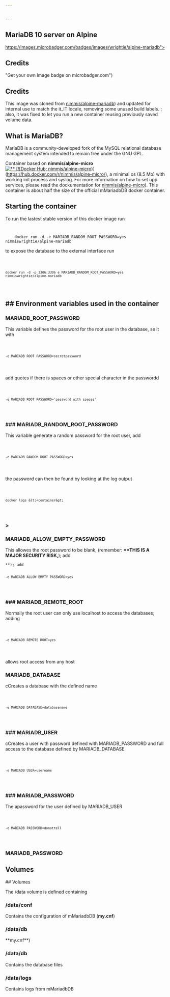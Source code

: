 ```yaml
---


---
```


<h2 id="mariadb-10-server-on-alpine">MariaDB 10 server on Alpine</h2>
<p><a title="Get your own image badge on microbadger.com" href="https://microbadger.com## MariaDB 10 server on Alpine

[![](https://images.microbadger.com/badges/images/wrightie/alpine-mariadb"><img alt="" src=".svg)](https://images.microbadger.com/badges/images/wrightie/alpine-mariadb.svg"></a></p>
<h2 id="credits">Credits</h2>
<p> "Get your own image badge on microbadger.com")

## Credits

This image was cloned from <a href="[nimmis/alpine-mariadb](https://hub.docker.com/r/nimmis/alpine-mariadb/">nimmis/alpine-mariadb</a>) and updated for internal use to match the it_IT locale, removing some unused build labels.  ; also, it was fixed to let you run a new container reusing previously saved volume data.</p>
<h2 id="what-is-mariadb">

## What is MariaDB?</h2>
<p>

MariaDB is a community-developed fork of the MySQL relational database management system intended to remain free under the GNU GPL.</p>
<p>


Container based on <strong>nimmis/alpine-micro</strong> <a href="https://hub.docker.com/r/**nimmis/alpine-micro/"><img alt="** [![Docker Hub; nimmis/alpine-micro" src="](https://images.microbadger.com/badges/image/nimmis/alpine-micro.svg"></a>)](https://hub.docker.com/r/nimmis/alpine-micro/), a minimal os (8.5 Mb)  with working init process and syslog. For more information on how to set upp services, please read the dockumentation for <a href="[nimmis/alpine-micro](https://registry.hub.docker.com/u/nimmis/alpine-micro">nimmis/alpine-micro</a>). This container is about half the size of the official mMariadbDB docker container.</p>
<h2 id="starting-the-container">


## Starting the container</h2>
<p>

To run the lastest stable version of this docker image run</p>
<pre><code>

	docker run -d -e MARIADB_RANDOM_ROOT_PASSWORD=yes nimmiswrightie/alpine-mariadb
</code></pre>
<p>
to expose the database to the external interface run</p>
<pre><code>

	docker run -d -p 3306:3306 e MARIADB_RANDOM_ROOT_PASSWORD=yes nimmiswrightie/alpine-mariadb
</code></pre>
<h2 id="environment-variables-used-in-the-container">
## Environment variables used in the container</h2>
<h3 id="mariadb_root_password">

### MARIADB_ROOT_PASSWORD</h3>
<p>
This variable defines the password for the root user in the database, se it with</p>
<pre><code>

	-e MARIADB_ROOT_PASSWORD=secretpassword
</code></pre>
<p>
add quotes if there is spaces or other special character in the passwordd</p>
<pre><code>

	-e MARIADB_ROOT_PASSWORD='password with spaces'
</code></pre>
<h3 id="mariadb_random_root_password">
### MARIADB_RANDOM_ROOT_PASSWORD</h3>
<p>
This variable generate a random password for the root user, add</p>
<pre><code> 

	-e MARIADB_RANDOM_ROOT_PASSWORD=yes
</code></pre>
<p>
the password can then be found by looking at the log output</p>
<pre><code>

	docker logs &lt;<container&gt;
</code></pre>
<h3 id="mariadb_allow_empty_password">>

### MARIADB_ALLOW_EMPTY_PASSWORD</h3>
<p>
This allowes the root password to be blank, (remember: <strong>**THIS IS A MAJOR SECURITY RISK,</strong>); add</p>
<pre><code>**); add

	-e MARIADB_ALLOW_EMPTY_PASSWORD=yes
</code></pre>
<h3 id="mariadb_remote_root">
### MARIADB_REMOTE_ROOT</h3>
<p>
Normally the root user can only use localhost to access the databases; adding</p>
<pre><code>

	-e MARIADB_REMOTE_ROOT=yes
</code></pre>
<p>
allows root access from any host</p>
<h3 id="mariadb_database">

### MARIADB_DATABASE</h3>
<p>
cCreates a database with the defined name</p>
<pre><code>

	-e MARIADB_DATABASE=databasename
</code></pre>
<h3 id="mariadb_user">
### MARIADB_USER</h3>
<p>
cCreates a user with password defined with MARIADB_PASSWORD and full access to the database defined by MARIADB_DATABASE</p>
<pre><code>

	-e MARIADB_USER=username
</code></pre>
<h3 id="mariadb_password">
### MARIADB_PASSWORD</h3>
<p>
The apassword for the user defined by MARIADB_USER</p>
<pre><code>

	-e MARIADB_PASSWORD=donottell
</code></pre>
<h3 id="mariadb_password-1">MARIADB_PASSWORD</h3>
<h2 id="volumes">Volumes</h2>
<p>## Volumes

The /data volume is defined containing</p>
<h3 id="dataconf">

### /data/conf</h3>
<p>

Contains the configuration of mMariadbDB (<strong>my.cnf</strong>)</p>
<h3 id="datadb">/data/db</h3>
<p>**my.cnf**)

### /data/db

Contains the database files</p>
<h3 id="datalogs">

### /data/logs</h3>
<p>

Contains logs from mMariadbDB</p>

<!--stackedit_data:
eyJoaXN0b3J5IjpbNDc5MDQyOTM3XX0=
-->